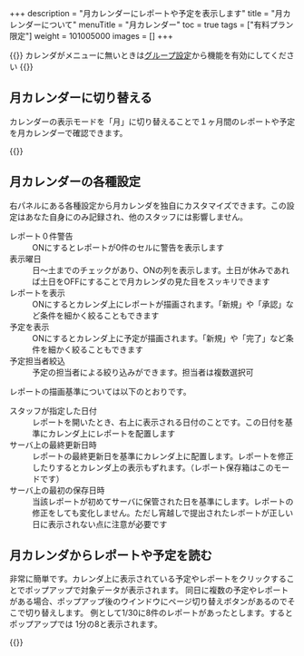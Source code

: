 +++
description = "月カレンダーにレポートや予定を表示します"
title = "月カレンダーについて"
menuTitle = "月カレンダー"
toc = true
tags = ["有料プラン限定"]
weight = 101005000
images = []
+++


{{<info>}}
カレンダがメニューに無いときは[グループ設定](/docs/manual/initial-setting/setting-group/#edit)から機能を有効にしてください
{{</info>}}


## 月カレンダーに切り替える

カレンダーの表示モードを「月」に切り替えることで１ヶ月間のレポートや予定を月カレンダーで確認できます。


{{<appscreen filename="monthly-calendar" title="表示切替で「月間カレンダー」に表示を切り替えた画面イメージ。１ヶ月間のレポートや予定を一度に確認できる">}}


## 月カレンダーの各種設定

右パネルにある各種設定から月カレンダを独自にカスタマイズできます。この設定はあなた自身にのみ記録され、他のスタッフには影響しません。


<dl class="basic">
<dt>レポート０件警告</dt>
<dd>ONにするとレポートが0件のセルに警告を表示します</dd>
<dt>表示曜日</dt>
<dd>日〜土までのチェックがあり、ONの列を表示します。土日が休みであれば土日をOFFにすることで月カレンダの見た目をスッキリできます</dd>
<dt>レポートを表示</dt>
<dd>ONにするとカレンダ上にレポートが描画されます。「新規」や「承認」など条件を細かく絞ることもできます</dd>
<dt>予定を表示</dt>
<dd>ONにするとカレンダ上に予定が描画されます。「新規」や「完了」など条件を細かく絞ることもできます</dd>
<dt>予定担当者絞込</dt>
<dd>予定の担当者による絞り込みができます。担当者は複数選択可</dd>
</dl>

レポートの描画基準については以下のとおりです。
<dl class="basic">
<dt>スタッフが指定した日付</dt>
<dd>レポートを開いたとき、右上に表示される日付のことです。この日付を基準にカレンダ上にレポートを配置します</dd>
<dt>サーバ上の最終更新日時</dt>
<dd>レポートの最終更新日を基準にカレンダ上に配置します。レポートを修正したりするとカレンダ上の表示もずれます。（レポート保存箱はこのモードです）</dd>
<dt>サーバ上の最初の保存日時</dt>
<dd>当該レポートが初めてサーバに保管された日を基準にします。レポートの修正をしても変化しません。ただし宵越しで提出されたレポートが正しい日に表示されない点に注意が必要です</dd>
</dl>

## 月カレンダからレポートや予定を読む

非常に簡単です。カレンダ上に表示されている予定やレポートをクリックすることでポップアップで対象データが表示されます。
同日に複数の予定やレポートがある場合、ポップアップ後のウインドウにページ切り替えボタンがあるのでそこで切り替えします。
例として1/30に8件のレポートがあったとします。するとポップアップでは 1分の8と表示されます。

{{<appscreen filename="read-report" title="カレンダーからレポートを表示したときの例。同日に複数のレポートがある場合はページ送りで切替">}}
